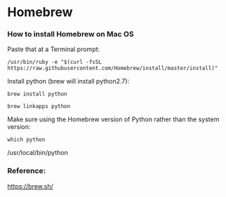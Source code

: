 # Homebrew
### How to install Homebrew on Mac OS

Paste that at a Terminal prompt:

```/usr/bin/ruby -e "$(curl -fsSL https://raw.githubusercontent.com/Homebrew/install/master/install)"```

Install python (brew will install python2.7):

```brew install python```

```brew linkapps python```

Make sure using the Homebrew version of Python rather than the system version:

```which python```

/usr/local/bin/python

### Reference:
https://brew.sh/

